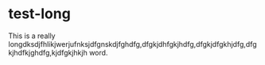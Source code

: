 # test-long
This is a really longdksdjfhlikjwerjufnksjdfgnskdjfghdfg,dfgkjdhfgkjhdfg,dfgkjdfgkhjdfg,dfgkjhdfkjghdfg,kjdfgkjhkjh word.
